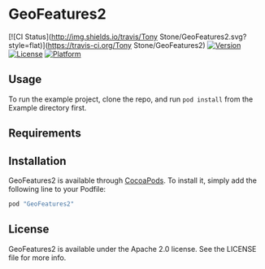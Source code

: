 # GeoFeatures2

[![CI Status](http://img.shields.io/travis/Tony Stone/GeoFeatures2.svg?style=flat)](https://travis-ci.org/Tony Stone/GeoFeatures2)
[![Version](https://img.shields.io/cocoapods/v/GeoFeatures2.svg?style=flat)](http://cocoapods.org/pods/GeoFeatures2)
[![License](https://img.shields.io/cocoapods/l/GeoFeatures2.svg?style=flat)](http://cocoapods.org/pods/GeoFeatures2)
[![Platform](https://img.shields.io/cocoapods/p/GeoFeatures2.svg?style=flat)](http://cocoapods.org/pods/GeoFeatures2)

## Usage

To run the example project, clone the repo, and run `pod install` from the Example directory first.

## Requirements

## Installation

GeoFeatures2 is available through [CocoaPods](http://cocoapods.org). To install
it, simply add the following line to your Podfile:

```ruby
pod "GeoFeatures2"
```

## License

GeoFeatures2 is available under the Apache 2.0 license. See the LICENSE file for more info.
